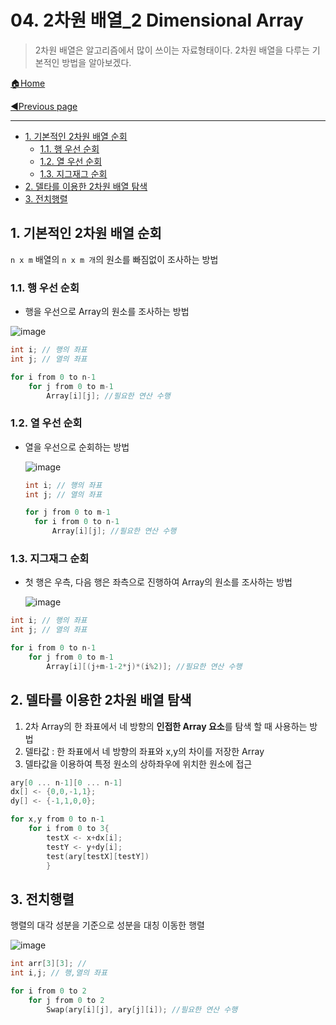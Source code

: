 # 04. 2차원 배열_2 Dimensional Array

> 2차원 배열은 알고리즘에서 많이 쓰이는 자료형태이다. 2차원 배열을 다루는 기본적인 방법을 알아보겠다.

[🏠Home](https://github.com/batboy118/Study_Note)

[◀Previous page ](./README.md)

---

<!-- TOC -->

- [1. 기본적인 2차원 배열 순회](#1-기본적인-2차원-배열-순회)
	- [1.1. 행 우선 순회](#11-행-우선-순회)
	- [1.2. 열 우선 순회](#12-열-우선-순회)
	- [1.3. 지그재그 순회](#13-지그재그-순회)
- [2. 델타를 이용한 2차원 배열 탐색](#2-델타를-이용한-2차원-배열-탐색)
- [3. 전치행렬](#3-전치행렬)

<!-- /TOC -->

## 1. 기본적인 2차원 배열 순회

`n x m` 배열의 `n x m 개`의 원소를 빠짐없이 조사하는 방법

### 1.1. 행 우선 순회

- 행을 우선으로 Array의 원소를 조사하는 방법

![image](https://user-images.githubusercontent.com/53181778/76676607-2c057180-65bd-11ea-8fb3-5b48ce856d5c.png)

```c
int i; // 행의 좌표
int j; // 열의 좌표

for i from 0 to n-1
	for j from 0 to m-1
		Array[i][j]; //필요한 연산 수행
```

### 1.2. 열 우선 순회

- 열을 우선으로 순회하는 방법

  ![image](https://user-images.githubusercontent.com/53181778/76683462-267b4c00-65fc-11ea-9e47-464d093c21cf.png)

  ```c
  int i; // 행의 좌표
  int j; // 열의 좌표

  for j from 0 to m-1
  	for i from 0 to n-1
  		Array[i][j]; //필요한 연산 수행
  ```


### 1.3. 지그재그 순회

- 첫 행은 우측, 다음 행은 좌측으로 진행하여 Array의 원소를 조사하는 방법

  ![image](https://user-images.githubusercontent.com/53181778/76683464-2b400000-65fc-11ea-8fdd-637fcab1da2d.png)

```c
int i; // 행의 좌표
int j; // 열의 좌표

for i from 0 to n-1
	for j from 0 to m-1
		Array[i][(j+m-1-2*j)*(i%2)]; //필요한 연산 수행
```

## 2. 델타를 이용한 2차원 배열 탐색

1. 2차 Array의 한 좌표에서 네 방향의 **인접한 Array 요소**를 탐색 할 때 사용하는 방법
2. 델타값 : 한 좌표에서 네 방향의 좌표와 x,y의 차이를 저장한 Array
3. 델타값을 이용하여 특정 원소의 상하좌우에 위치한 원소에 접근

```c
ary[0 ... n-1][0 ... n-1]
dx[] <- {0,0,-1,1};
dy[] <- {-1,1,0,0};

for x,y from 0 to n-1
	for i from 0 to 3{
		testX <- x+dx[i];
		testY <- y+dy[i];
		test(ary[testX][testY])
		}
```

## 3. 전치행렬

행렬의 대각 성분을 기준으로 성분을 대칭 이동한 행렬

![image](https://user-images.githubusercontent.com/53181778/76676687-edbc8200-65bd-11ea-9f5e-73587728377e.png)

```c
int arr[3][3]; //
int i,j; // 행,열의 좌표

for i from 0 to 2
	for j from 0 to 2
		Swap(ary[i][j], ary[j][i]); //필요한 연산 수행
```

